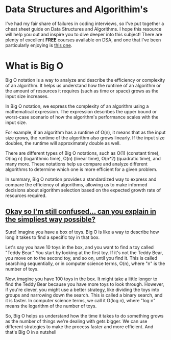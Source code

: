 # Data Structures and Algorithim's 

I've had my fair share of failures in coding interviews, so I've put together a cheat sheet guide on Data Structures and Algorithms. I hope this resource will help you out and inspire you to dive deeper into this subject! There are plenty of excellent **FREE** courses available on DSA, and one that I've been particularly enjoying is [this one](https://frontendmasters.com/courses/algorithms/).


# What is Big O

Big O notation is a way to analyze and describe the efficiency or complexity of an algorithm. It helps us understand how the runtime of an algorithm or the amount of resources it requires (such as time or space) grows as the input size increases.

In Big O notation, we express the complexity of an algorithm using a mathematical expression. The expression describes the upper bound or worst-case scenario of how the algorithm's performance scales with the input size.

For example, if an algorithm has a runtime of O(n), it means that as the input size grows, the runtime of the algorithm also grows linearly. If the input size doubles, the runtime will approximately double as well.

There are different types of Big O notations, such as O(1) (constant time), O(log n) (logarithmic time), O(n) (linear time), O(n^2) (quadratic time), and many more. These notations help us compare and analyze different algorithms to determine which one is more efficient for a given problem.

In summary, Big O notation provides a standardized way to express and compare the efficiency of algorithms, allowing us to make informed decisions about algorithm selection based on the expected growth rate of resources required.

## <u>**Okay so I'm still confused... can you explain in the simpliest way possible?**</u>

Sure!  Imagine you have a box of toys. Big O is like a way to describe how long it takes to find a specific toy in that box.

Let's say you have 10 toys in the box, and you want to find a toy called "Teddy Bear." You start by looking at the first toy. If it's not the Teddy Bear, you move on to the second toy, and so on, until you find it. This is called searching sequentially, or in computer science terms, O(n), where "n" is the number of toys.

Now, imagine you have 100 toys in the box. It might take a little longer to find the Teddy Bear because you have more toys to look through. However, if you're clever, you might use a better strategy, like dividing the toys into groups and narrowing down the search. This is called a binary search, and it is faster. In computer science terms, we call it O(log n), where "log n" means the logarithm of the number of toys.

So, Big O helps us understand how the time it takes to do something grows as the number of things we're dealing with gets bigger. We can use different strategies to make the process faster and more efficient. And that's Big O in a nutshell

